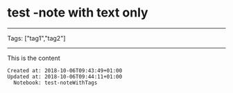 # test -note with text only


---
Tags: ["tag1","tag2"]

---


This is the content

    Created at: 2018-10-06T09:43:49+01:00
    Updated at: 2018-10-06T09:44:11+01:00
      Notebook: test-noteWithTags
